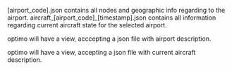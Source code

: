 [airport_code].json contains all nodes and geographic info regarding to the airport.
aircraft_[airport_code]_[timestamp].json contains all information regarding current aircraft state for the selected airport.

optimo will have a view, acccepting a json file with airport description.

optimo will have a view, accepting a json file with current aircraft description.
